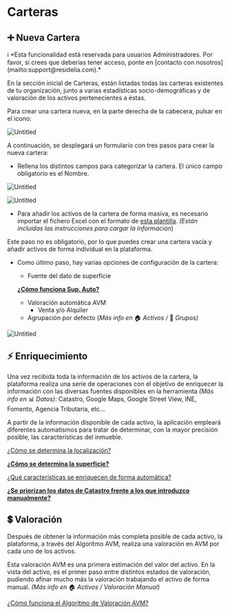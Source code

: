 # Carteras

## ➕ Nueva Cartera

<aside>
ℹ️ *Esta funcionalidad está reservada para usuarios Administradores. Por favor, si crees que deberías tener acceso, ponte en [contacto con nosotros](mailto:support@residelia.com).*

</aside>

En la sección inicial de Carteras, están listadas todas las carteras existentes de tu organización, junto a varias estadísticas socio-demográficas y de valoración de los activos pertenecientes a éstas.

Para crear una cartera nueva, en la parte derecha de la cabecera, pulsar en el icono:

![Untitled](/images/Carteras/Untitled.png)

A continuación, se desplegará un formulario con tres pasos para crear la nueva cartera:

- Rellena los distintos campos para categorizar la cartera. El único campo obligatorio es el Nombre.

![Untitled](/images/Carteras/Untitled%201.png)

![Untitled](/images/Carteras/Untitled%202.png)

- Para añadir los activos de la cartera de forma masiva, es necesario importar el fichero Excel con el formato de [esta plantilla](https://s3.eu-west-1.amazonaws.com/residelia.resources/templates/prod/DT_Template_RESIDELIA.xlsx). *(Están incluidas las instrucciones para cargar la información*)

Este paso no es obligatorio, por lo que puedes crear una cartera vacía y añadir activos de forma individual en la plataforma.

- Como último paso, hay varias opciones de configuración de la cartera:
    - Fuente del dato de superficie
    
    [**¿Cómo funciona Sup. Auto?**](/Carteras/supAuto)
    
    - Valoración automática AVM
        - Venta y/o Alquiler
    - Agrupación por defecto (*Más info en* 🏠 *Activos /* 🏢 *Grupos)*
        
        

![Untitled](/images/Carteras/Untitled%203.png)

## ⚡ Enriquecimiento

Una vez recibida toda la información de los activos de la cartera, la plataforma realiza una serie de operaciones con el objetivo de enriquecer la información con las diversas fuentes disponibles en la herramienta *(Más info en* 📊 *Datos)*: Catastro, Google Maps, Google Street View, INE, Fomento, Agencia Tributaria, etc…

A partir de la información disponible de cada activo, la aplicación empleará diferentes automatismos para tratar de determinar, con la mayor precisión posible, las características del inmueble.

[¿Cómo se determina la localización?](https://www.notion.so/C-mo-se-determina-la-localizaci-n-8af8550751da45198c73c31285f89914)

[**¿Cómo se determina la superficie?**](https://www.notion.so/C-mo-se-determina-la-superficie-b99ac654c0974fb8a471be812f36ec4c)

[¿Qué características se enriquecen de forma automática?](https://www.notion.so/Qu-caracter-sticas-se-enriquecen-de-forma-autom-tica-64bdf090a3a44a538e749978ebdb2fc7)

[**¿Se priorizan los datos de Catastro frente a los que introduzco manualmente?**](https://www.notion.so/Se-priorizan-los-datos-de-Catastro-frente-a-los-que-introduzco-manualmente-5e173dc4db2545ea96f25c7495214e1d)

## 💲 Valoración

Después de obtener la información más completa posible de cada activo, la plataforma, a través del Algoritmo AVM, realiza una valoración en AVM por cada uno de los activos.

Esta valoración AVM es una primera estimación del valor del activo. En la vista del activo, es el primer paso entre distintos estados de valoración, pudiendo afinar mucho más la valoración trabajando el activo de forma manual. *(Más info en* 🏠 *Activos / Valoración Manual)*

[¿Cómo funciona el Algoritmo de Valoración AVM?](https://www.notion.so/C-mo-funciona-el-Algoritmo-de-Valoraci-n-AVM-14ade25d615442aaaf7c8e0f6d2a4307)